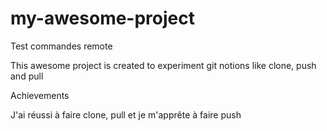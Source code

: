 # my-awesome-project
Test commandes remote 

This awesome project is created to experiment git notions like clone, push and pull

Achievements

J'ai réussi à faire clone, pull et je m'apprête à faire push
